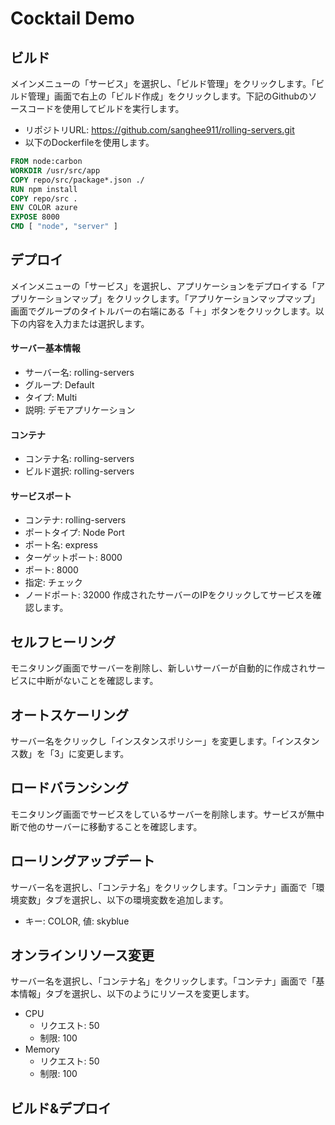 # Cocktail Demo
## ビルド
メインメニューの「サービス」を選択し、「ビルド管理」をクリックします。「ビルド管理」画面で右上の「ビルド作成」をクリックします。下記のGithubのソースコードを使用してビルドを実行します。
- リポジトリURL: https://github.com/sanghee911/rolling-servers.git
- 以下のDockerfileを使用します。
```dockerfile
FROM node:carbon
WORKDIR /usr/src/app
COPY repo/src/package*.json ./
RUN npm install
COPY repo/src .
ENV COLOR azure
EXPOSE 8000
CMD [ "node", "server" ]
```
## デプロイ
メインメニューの「サービス」を選択し、アプリケーションをデプロイする「アプリケーションマップ」をクリックします。「アプリケーションマップマップ」画面でグループのタイトルバーの右端にある「＋」ボタンをクリックします。以下の内容を入力または選択します。
#### サーバー基本情報
- サーバー名: rolling-servers
- グループ: Default
- タイプ: Multi
- 説明: デモアプリケーション
#### コンテナ
- コンテナ名: rolling-servers
- ビルド選択: rolling-servers
#### サービスポート
- コンテナ: rolling-servers
- ポートタイプ: Node Port
- ポート名: express
- ターゲットポート: 8000
- ポート: 8000
- 指定: チェック
- ノードポート: 32000
作成されたサーバーのIPをクリックしてサービスを確認します。
## セルフヒーリング
モニタリング画面でサーバーを削除し、新しいサーバーが自動的に作成されサービスに中断がないことを確認します。
## オートスケーリング
サーバー名をクリックし「インスタンスポリシー」を変更します。「インスタンス数」を「3」に変更します。
## ロードバランシング
モニタリング画面でサービスをしているサーバーを削除します。サービスが無中断で他のサーバーに移動することを確認します。
## ローリングアップデート
サーバー名を選択し、「コンテナ名」をクリックします。「コンテナ」画面で「環境変数」タブを選択し、以下の環境変数を追加します。
- キー: COLOR, 値: skyblue
## オンラインリソース変更
サーバー名を選択し、「コンテナ名」をクリックします。「コンテナ」画面で「基本情報」タブを選択し、以下のようにリソースを変更します。
- CPU
  - リクエスト: 50
  - 制限: 100
- Memory
  - リクエスト: 50
  - 制限: 100
## ビルド&デプロイ